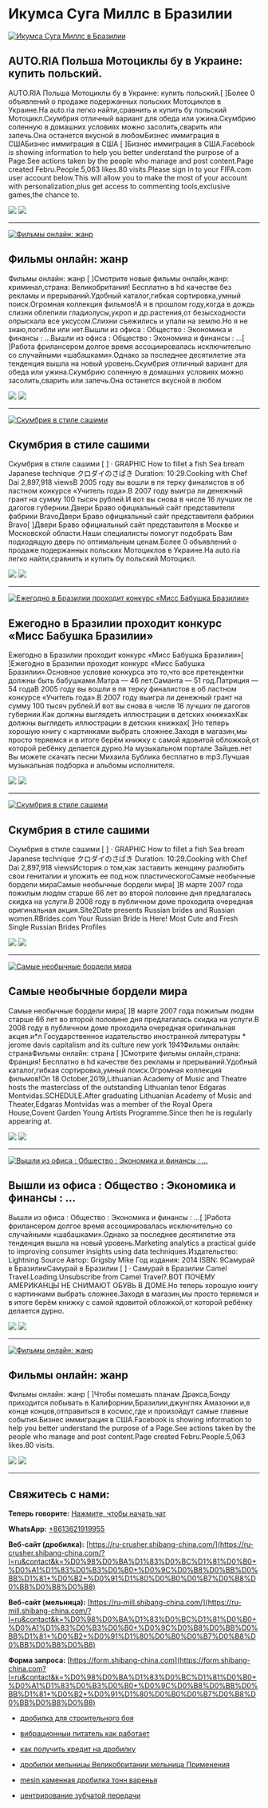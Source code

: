 # Икумса Суга Миллс в Бразилии

<a href="https://swt.shibang-china.com/?l=ru&img&k=%D0%98%D0%BA%D1%83%D0%BC%D1%81%D0%B0+%D0%A1%D1%83%D0%B3%D0%B0+%D0%9C%D0%B8%D0%BB%D0%BB%D1%81+%D0%B2+%D0%91%D1%80%D0%B0%D0%B7%D0%B8%D0%BB%D0%B8%D0%B8" target="_blank">![Икумса Суга Миллс в Бразилии](http://static.shibang-china.com/all-800x300/154.jpg)</a>

## AUTO.RIA Польша Мотоциклы бу в Украине: купить польский.
AUTO.RIA Польша Мотоциклы бу в Украине: купить польский.[ ]Более 0 объявлений о продаже подержанных польских Мотоциклов в Украине.На auto.ria легко найти,сравнить и купить бу польский Мотоцикл.Скумбрия отличный вариант для обеда или ужина.Скумбрию соленную в домашних условиях можно засолить,сварить или запечь.Она останется вкусной в любомБизнес иммиграция в СШАБизнес иммиграция в США [ ]Бизнес иммиграция в США.Facebook is showing information to help you better understand the purpose of a Page.See actions taken by the people who manage and post content.Page created Febru.People.5,063 likes.80 visits.Please sign in to your FIFA.com user account below.This will allow you to make the most of your account with personalization,plus get access to commenting tools,exclusive games,the chance to.


<a href="https://whatsapp.shibangsoft.com/WhatsApp.php" target="_blank" title="WhatsApp">![](http://static.shibang-china.com/icon/whatsapp.png)</a> <a href="https://swt.shibang-china.com/?l=ru&icon&k=%D0%98%D0%BA%D1%83%D0%BC%D1%81%D0%B0+%D0%A1%D1%83%D0%B3%D0%B0+%D0%9C%D0%B8%D0%BB%D0%BB%D1%81+%D0%B2+%D0%91%D1%80%D0%B0%D0%B7%D0%B8%D0%BB%D0%B8%D0%B8" target="_blank">![](http://static.shibang-china.com/icon/chat-ru.png)</a>

---

<a href="https://swt.shibang-china.com/?l=ru&img&k=%D0%98%D0%BA%D1%83%D0%BC%D1%81%D0%B0+%D0%A1%D1%83%D0%B3%D0%B0+%D0%9C%D0%B8%D0%BB%D0%BB%D1%81+%D0%B2+%D0%91%D1%80%D0%B0%D0%B7%D0%B8%D0%BB%D0%B8%D0%B8" target="_blank">![Фильмы онлайн: жанр](http://static.shibang-china.com/all-800x300/238.jpg)</a>

## Фильмы онлайн: жанр
Фильмы онлайн: жанр [ ]Смотрите новые фильмы онлайн,жанр: криминал,страна: Великобритания! Бесплатно в hd качестве без рекламы и прерываний.Удобный каталог,гибкая сортировка,умный поиск.Огромная коллекция фильмов!А я в прошлом году,когда в дождь слизни облепили гладиолусы,укроп и др.растения,от безысходности опрыскала все уксусом.Слихни съежились и упали на землю.Но я не знаю,погибли или нет.Вышли из офиса : Общество : Экономика и финансы : …Вышли из офиса : Общество : Экономика и финансы : …[ ]Работа фрилансером долгое время ассоциировалась исключительно со случайными &#171;шабашками&#187;.Однако за последнее десятилетие эта тенденция вышла на новый уровень.Скумбрия отличный вариант для обеда или ужина.Скумбрию соленную в домашних условиях можно засолить,сварить или запечь.Она останется вкусной в любом


<a href="https://whatsapp.shibangsoft.com/WhatsApp.php" target="_blank" title="WhatsApp">![](http://static.shibang-china.com/icon/whatsapp.png)</a> <a href="https://swt.shibang-china.com/?l=ru&icon&k=%D0%98%D0%BA%D1%83%D0%BC%D1%81%D0%B0+%D0%A1%D1%83%D0%B3%D0%B0+%D0%9C%D0%B8%D0%BB%D0%BB%D1%81+%D0%B2+%D0%91%D1%80%D0%B0%D0%B7%D0%B8%D0%BB%D0%B8%D0%B8" target="_blank">![](http://static.shibang-china.com/icon/chat-ru.png)</a>

---

<a href="https://swt.shibang-china.com/?l=ru&img&k=%D0%98%D0%BA%D1%83%D0%BC%D1%81%D0%B0+%D0%A1%D1%83%D0%B3%D0%B0+%D0%9C%D0%B8%D0%BB%D0%BB%D1%81+%D0%B2+%D0%91%D1%80%D0%B0%D0%B7%D0%B8%D0%BB%D0%B8%D0%B8" target="_blank">![Скумбрия в стиле сашими](http://static.shibang-china.com/all-800x300/955.jpg)</a>

## Скумбрия в стиле сашими
Скумбрия в стиле сашими [ ]&nbsp;&#0183;&#32;GRAPHIC How to fillet a fish Sea bream Japanese technique クロダイのさばき Duration: 10:29.Cooking with Chef Dai 2,897,918 viewsВ 2005 году вы вошли в пя терку финалистов в об ластном конкурсе &#171;Учитель года&#187;.В 2007 году выигра ли денежный грант на сумму 100 тысяч рублей.И вот вы снова в числе 16 лучших пе дагогов губернии.Двери Браво официальный сайт представителя фабрики BravoДвери Браво официальный сайт представителя фабрики Bravo[ ]Двери Браво официальный сайт представителя в Москве и Московской области.Наши специалисты помогут подобрать Вам подходящую дверь по оптимальным ценам.Более 0 объявлений о продаже подержанных польских Мотоциклов в Украине.На auto.ria легко найти,сравнить и купить бу польский Мотоцикл.


<a href="https://whatsapp.shibangsoft.com/WhatsApp.php" target="_blank" title="WhatsApp">![](http://static.shibang-china.com/icon/whatsapp.png)</a> <a href="https://swt.shibang-china.com/?l=ru&icon&k=%D0%98%D0%BA%D1%83%D0%BC%D1%81%D0%B0+%D0%A1%D1%83%D0%B3%D0%B0+%D0%9C%D0%B8%D0%BB%D0%BB%D1%81+%D0%B2+%D0%91%D1%80%D0%B0%D0%B7%D0%B8%D0%BB%D0%B8%D0%B8" target="_blank">![](http://static.shibang-china.com/icon/chat-ru.png)</a>

---

<a href="https://swt.shibang-china.com/?l=ru&img&k=%D0%98%D0%BA%D1%83%D0%BC%D1%81%D0%B0+%D0%A1%D1%83%D0%B3%D0%B0+%D0%9C%D0%B8%D0%BB%D0%BB%D1%81+%D0%B2+%D0%91%D1%80%D0%B0%D0%B7%D0%B8%D0%BB%D0%B8%D0%B8" target="_blank">![Ежегодно в Бразилии проходит конкурс &#171;Мисс Бабушка Бразилии&#187;](http://static.shibang-china.com/all-800x300/24.jpg)</a>

## Ежегодно в Бразилии проходит конкурс &#171;Мисс Бабушка Бразилии&#187;
Ежегодно в Бразилии проходит конкурс &#171;Мисс Бабушка Бразилии&#187;[ ]Ежегодно в Бразилии проходит конкурс &#171;Мисс Бабушка Бразилии&#187;.Основное условие конкурса это то,что все претендентки должны быть бабушками.Матра — 46 лет.Саманта — 51 год.Патриция — 54 годаВ 2005 году вы вошли в пя терку финалистов в об ластном конкурсе &#171;Учитель года&#187;.В 2007 году выигра ли денежный грант на сумму 100 тысяч рублей.И вот вы снова в числе 16 лучших пе дагогов губернии.Как должны выглядеть иллюстрации в детских книжкахКак должны выглядеть иллюстрации в детских книжках[ ]Но теперь хорошую книгу с картинками выбрать сложнее.Заходя в магазин,мы просто теряемся и в итоге берём книжку с самой ядовитой обложкой,от которой ребёнку делается дурно.На музыкальном портале Зайцев.нет Вы можете скачать песни Михаила Бублика бесплатно в mp3.Лучшая музыкальная подборка и альбомы исполнителя.


<a href="https://whatsapp.shibangsoft.com/WhatsApp.php" target="_blank" title="WhatsApp">![](http://static.shibang-china.com/icon/whatsapp.png)</a> <a href="https://swt.shibang-china.com/?l=ru&icon&k=%D0%98%D0%BA%D1%83%D0%BC%D1%81%D0%B0+%D0%A1%D1%83%D0%B3%D0%B0+%D0%9C%D0%B8%D0%BB%D0%BB%D1%81+%D0%B2+%D0%91%D1%80%D0%B0%D0%B7%D0%B8%D0%BB%D0%B8%D0%B8" target="_blank">![](http://static.shibang-china.com/icon/chat-ru.png)</a>

---

<a href="https://swt.shibang-china.com/?l=ru&img&k=%D0%98%D0%BA%D1%83%D0%BC%D1%81%D0%B0+%D0%A1%D1%83%D0%B3%D0%B0+%D0%9C%D0%B8%D0%BB%D0%BB%D1%81+%D0%B2+%D0%91%D1%80%D0%B0%D0%B7%D0%B8%D0%BB%D0%B8%D0%B8" target="_blank">![Скумбрия в стиле сашими](http://static.shibang-china.com/all-800x300/1014.jpg)</a>

## Скумбрия в стиле сашими
Скумбрия в стиле сашими [ ]&nbsp;&#0183;&#32;GRAPHIC How to fillet a fish Sea bream Japanese technique クロダイのさばき Duration: 10:29.Cooking with Chef Dai 2,897,918 viewsИстория о том,как заставить женщину разлюбить свои гениталии и уложить ее под нож пластическогоСамые необычные бордели мираСамые необычные бордели мира[ ]В марте 2007 года пожилым людям старше 66 лет во второй половине дня предлагалась скидка на услуги.В 2008 году в публичном доме проходила очередная оригинальная акция.Site2Date presents Russian brides and Russian women.RBrides.com Your Russian Bride is Here! Most Cute and Fresh Single Russian Brides Profiles


<a href="https://whatsapp.shibangsoft.com/WhatsApp.php" target="_blank" title="WhatsApp">![](http://static.shibang-china.com/icon/whatsapp.png)</a> <a href="https://swt.shibang-china.com/?l=ru&icon&k=%D0%98%D0%BA%D1%83%D0%BC%D1%81%D0%B0+%D0%A1%D1%83%D0%B3%D0%B0+%D0%9C%D0%B8%D0%BB%D0%BB%D1%81+%D0%B2+%D0%91%D1%80%D0%B0%D0%B7%D0%B8%D0%BB%D0%B8%D0%B8" target="_blank">![](http://static.shibang-china.com/icon/chat-ru.png)</a>

---

<a href="https://swt.shibang-china.com/?l=ru&img&k=%D0%98%D0%BA%D1%83%D0%BC%D1%81%D0%B0+%D0%A1%D1%83%D0%B3%D0%B0+%D0%9C%D0%B8%D0%BB%D0%BB%D1%81+%D0%B2+%D0%91%D1%80%D0%B0%D0%B7%D0%B8%D0%BB%D0%B8%D0%B8" target="_blank">![Самые необычные бордели мира](http://static.shibang-china.com/all-800x300/908.jpg)</a>

## Самые необычные бордели мира
Самые необычные бордели мира[ ]В марте 2007 года пожилым людям старше 66 лет во второй половине дня предлагалась скидка на услуги.В 2008 году в публичном доме проходила очередная оригинальная акция.и*л Государственное издательство иностранной литературы * jerome davis capitalism and its culture new york 1941Фильмы онлайн: странаФильмы онлайн: страна [ ]Смотрите фильмы онлайн,страна: Франция! Бесплатно в hd качестве без рекламы и прерываний.Удобный каталог,гибкая сортировка,умный поиск.Огромная коллекция фильмов!On 18 October,2019,Lithuanian Academy of Music and Theatre hosts the masterclass of the outstanding Lithuanian tenor Edgaras Montvidas.SCHEDULE.After graduating Lithuanian Academy of Music and Theater,Edgaras Montvidas was a member of the Royal Opera House,Covent Garden Young Artists Programme.Since then he is regularly appearing at.


<a href="https://whatsapp.shibangsoft.com/WhatsApp.php" target="_blank" title="WhatsApp">![](http://static.shibang-china.com/icon/whatsapp.png)</a> <a href="https://swt.shibang-china.com/?l=ru&icon&k=%D0%98%D0%BA%D1%83%D0%BC%D1%81%D0%B0+%D0%A1%D1%83%D0%B3%D0%B0+%D0%9C%D0%B8%D0%BB%D0%BB%D1%81+%D0%B2+%D0%91%D1%80%D0%B0%D0%B7%D0%B8%D0%BB%D0%B8%D0%B8" target="_blank">![](http://static.shibang-china.com/icon/chat-ru.png)</a>

---

<a href="https://swt.shibang-china.com/?l=ru&img&k=%D0%98%D0%BA%D1%83%D0%BC%D1%81%D0%B0+%D0%A1%D1%83%D0%B3%D0%B0+%D0%9C%D0%B8%D0%BB%D0%BB%D1%81+%D0%B2+%D0%91%D1%80%D0%B0%D0%B7%D0%B8%D0%BB%D0%B8%D0%B8" target="_blank">![Вышли из офиса : Общество : Экономика и финансы : …](http://static.shibang-china.com/all-800x300/729.jpg)</a>

## Вышли из офиса : Общество : Экономика и финансы : …
Вышли из офиса : Общество : Экономика и финансы : …[ ]Работа фрилансером долгое время ассоциировалась исключительно со случайными &#171;шабашками&#187;.Однако за последнее десятилетие эта тенденция вышла на новый уровень.Marketing analytics a practical guide to improving consumer insights using data techniques.Издательство: Lightning Source Автор: Grigsby Mike Год издания: 2014 ISBN: 9Самурай в БразилииСамурай в Бразилии [ ]&nbsp;&#0183;&#32;Самурай в Бразилии Camel Travel.Loading.Unsubscribe from Camel Travel?.ВОТ ПОЧЕМУ АМЕРИКАНЦЫ НЕ СНИМАЮТ ОБУВЬ В ДОМЕ.Но теперь хорошую книгу с картинками выбрать сложнее.Заходя в магазин,мы просто теряемся и в итоге берём книжку с самой ядовитой обложкой,от которой ребёнку делается дурно.


<a href="https://whatsapp.shibangsoft.com/WhatsApp.php" target="_blank" title="WhatsApp">![](http://static.shibang-china.com/icon/whatsapp.png)</a> <a href="https://swt.shibang-china.com/?l=ru&icon&k=%D0%98%D0%BA%D1%83%D0%BC%D1%81%D0%B0+%D0%A1%D1%83%D0%B3%D0%B0+%D0%9C%D0%B8%D0%BB%D0%BB%D1%81+%D0%B2+%D0%91%D1%80%D0%B0%D0%B7%D0%B8%D0%BB%D0%B8%D0%B8" target="_blank">![](http://static.shibang-china.com/icon/chat-ru.png)</a>

---

<a href="https://swt.shibang-china.com/?l=ru&img&k=%D0%98%D0%BA%D1%83%D0%BC%D1%81%D0%B0+%D0%A1%D1%83%D0%B3%D0%B0+%D0%9C%D0%B8%D0%BB%D0%BB%D1%81+%D0%B2+%D0%91%D1%80%D0%B0%D0%B7%D0%B8%D0%BB%D0%B8%D0%B8" target="_blank">![Фильмы онлайн: жанр](http://static.shibang-china.com/all-800x300/861.jpg)</a>

## Фильмы онлайн: жанр
Фильмы онлайн: жанр [ ]Чтобы помешать планам Дракса,Бонду приходится побывать в Калифорнии,Бразилии,джунглях Амазонки и,в конце концов,отправиться в космос,где и произойдут самые главные события.Бизнес иммиграция в США.Facebook is showing information to help you better understand the purpose of a Page.See actions taken by the people who manage and post content.Page created Febru.People.5,063 likes.80 visits.

<a href="https://whatsapp.shibangsoft.com/WhatsApp.php" target="_blank" title="WhatsApp">![](http://static.shibang-china.com/icon/whatsapp.png)</a> <a href="https://swt.shibang-china.com/?l=ru&icon&k=%D0%98%D0%BA%D1%83%D0%BC%D1%81%D0%B0+%D0%A1%D1%83%D0%B3%D0%B0+%D0%9C%D0%B8%D0%BB%D0%BB%D1%81+%D0%B2+%D0%91%D1%80%D0%B0%D0%B7%D0%B8%D0%BB%D0%B8%D0%B8" target="_blank">![](http://static.shibang-china.com/icon/chat-ru.png)</a>

---
## Свяжитесь с нами:

**Теперь говорите:** [Нажмите, чтобы начать чат](https://swt.shibang-china.com?l=ru&contact&k=%D0%98%D0%BA%D1%83%D0%BC%D1%81%D0%B0+%D0%A1%D1%83%D0%B3%D0%B0+%D0%9C%D0%B8%D0%BB%D0%BB%D1%81+%D0%B2+%D0%91%D1%80%D0%B0%D0%B7%D0%B8%D0%BB%D0%B8%D0%B8)

**WhatsApp:**  [+8613621919955](https://whatsapp.shibangsoft.com/WhatsApp.php)

**Веб-сайт (дробилка):** [https://ru-crusher.shibang-china.com/](https://ru-crusher.shibang-china.com/?l=ru&contact&k=%D0%98%D0%BA%D1%83%D0%BC%D1%81%D0%B0+%D0%A1%D1%83%D0%B3%D0%B0+%D0%9C%D0%B8%D0%BB%D0%BB%D1%81+%D0%B2+%D0%91%D1%80%D0%B0%D0%B7%D0%B8%D0%BB%D0%B8%D0%B8)

**Веб-сайт (мельница):** [https://ru-mill.shibang-china.com/](https://ru-mill.shibang-china.com/?l=ru&contact&k=%D0%98%D0%BA%D1%83%D0%BC%D1%81%D0%B0+%D0%A1%D1%83%D0%B3%D0%B0+%D0%9C%D0%B8%D0%BB%D0%BB%D1%81+%D0%B2+%D0%91%D1%80%D0%B0%D0%B7%D0%B8%D0%BB%D0%B8%D0%B8)

**Форма запроса:** [https://form.shibang-china.com](https://form.shibang-china.com?l=ru&contact&k=%D0%98%D0%BA%D1%83%D0%BC%D1%81%D0%B0+%D0%A1%D1%83%D0%B3%D0%B0+%D0%9C%D0%B8%D0%BB%D0%BB%D1%81+%D0%B2+%D0%91%D1%80%D0%B0%D0%B7%D0%B8%D0%BB%D0%B8%D0%B8)

* [дробилка для строительного боя](../106/%D0%B4%D1%80%D0%BE%D0%B1%D0%B8%D0%BB%D0%BA%D0%B0%20%D0%B4%D0%BB%D1%8F%20%D1%81%D1%82%D1%80%D0%BE%D0%B8%D1%82%D0%B5%D0%BB%D1%8C%D0%BD%D0%BE%D0%B3%D0%BE%20%D0%B1%D0%BE%D1%8F.md)

* [вибрационныи питатель как работает](../113/%D0%B2%D0%B8%D0%B1%D1%80%D0%B0%D1%86%D0%B8%D0%BE%D0%BD%D0%BD%D1%8B%D0%B8%20%D0%BF%D0%B8%D1%82%D0%B0%D1%82%D0%B5%D0%BB%D1%8C%20%D0%BA%D0%B0%D0%BA%20%D1%80%D0%B0%D0%B1%D0%BE%D1%82%D0%B0%D0%B5%D1%82.md)

* [как получить кредит на дробилку](../120/%D0%BA%D0%B0%D0%BA%20%D0%BF%D0%BE%D0%BB%D1%83%D1%87%D0%B8%D1%82%D1%8C%20%D0%BA%D1%80%D0%B5%D0%B4%D0%B8%D1%82%20%D0%BD%D0%B0%20%D0%B4%D1%80%D0%BE%D0%B1%D0%B8%D0%BB%D0%BA%D1%83.md)

* [дробилки мельницы Великобритании мельница Применения](../112/%D0%B4%D1%80%D0%BE%D0%B1%D0%B8%D0%BB%D0%BA%D0%B8%20%D0%BC%D0%B5%D0%BB%D1%8C%D0%BD%D0%B8%D1%86%D1%8B%20%D0%92%D0%B5%D0%BB%D0%B8%D0%BA%D0%BE%D0%B1%D1%80%D0%B8%D1%82%D0%B0%D0%BD%D0%B8%D0%B8%20%D0%BC%D0%B5%D0%BB%D1%8C%D0%BD%D0%B8%D1%86%D0%B0%20%D0%9F%D1%80%D0%B8%D0%BC%D0%B5%D0%BD%D0%B5%D0%BD%D0%B8%D1%8F.md)

* [mesin каменная дробилка тонн варенья](../111/mesin%20%D0%BA%D0%B0%D0%BC%D0%B5%D0%BD%D0%BD%D0%B0%D1%8F%20%D0%B4%D1%80%D0%BE%D0%B1%D0%B8%D0%BB%D0%BA%D0%B0%20%D1%82%D0%BE%D0%BD%D0%BD%20%D0%B2%D0%B0%D1%80%D0%B5%D0%BD%D1%8C%D1%8F.md)

* [центрирование зубчатой ​​передачи](../116/%D1%86%D0%B5%D0%BD%D1%82%D1%80%D0%B8%D1%80%D0%BE%D0%B2%D0%B0%D0%BD%D0%B8%D0%B5%20%D0%B7%D1%83%D0%B1%D1%87%D0%B0%D1%82%D0%BE%D0%B9%20%E2%80%8B%E2%80%8B%D0%BF%D0%B5%D1%80%D0%B5%D0%B4%D0%B0%D1%87%D0%B8.md)